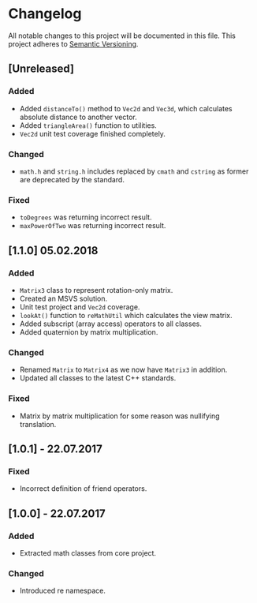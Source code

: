 ﻿# Changelog

All notable changes to this project will be documented in this file.
This project adheres to [Semantic Versioning](http://semver.org/).

## [Unreleased]

### Added

* Added `distanceTo()` method to `Vec2d` and `Vec3d`, which calculates absolute distance to another 
vector.
* Added `triangleArea()` function to utilities.
* `Vec2d` unit test coverage finished completely.

### Changed

* `math.h` and `string.h` includes replaced by `cmath` and `cstring` as former are deprecated by 
the standard.

### Fixed

* `toDegrees` was returning incorrect result.
* `maxPowerOfTwo` was returning incorrect result.

## [1.1.0] 05.02.2018

### Added

* `Matrix3` class to represent rotation-only matrix.
* Created an MSVS solution.
* Unit test project and `Vec2d` coverage.
* `lookAt()` function to `reMathUtil` which calculates the view matrix.
* Added subscript (array access) operators to all classes.
* Added quaternion by matrix multiplication.

### Changed

* Renamed `Matrix` to `Matrix4` as we now have `Matrix3` in addition.
* Updated all classes to the latest C++ standards.

### Fixed

* Matrix by matrix multiplication for some reason was nullifying translation.

## [1.0.1] - 22.07.2017

### Fixed

* Incorrect definition of friend operators.

## [1.0.0] - 22.07.2017

### Added

* Extracted math classes from core project.

### Changed

* Introduced re namespace.
